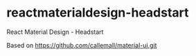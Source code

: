 # reactmaterialdesign-headstart
React Material Design - Headstart

Based on https://github.com/callemall/material-ui.git
